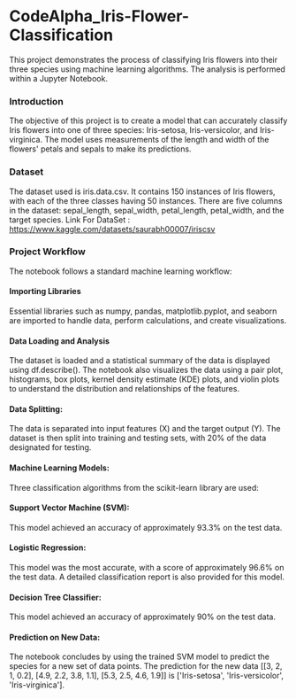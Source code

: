 # CodeAlpha_Iris-Flower-Classification

This project demonstrates the process of classifying Iris flowers into their three species using machine learning algorithms. The analysis is performed within a Jupyter Notebook.

### Introduction 
The objective of this project is to create a model that can accurately classify Iris flowers into one of three species: Iris-setosa, Iris-versicolor, and Iris-virginica. The model uses measurements of the length and width of the flowers' petals and sepals to make its predictions.

### Dataset
The dataset used is iris.data.csv. It contains 150 instances of Iris flowers, with each of the three classes having 50 instances. There are five columns in the dataset: sepal_length, sepal_width, petal_length, petal_width, and the target species.
Link For DataSet : https://www.kaggle.com/datasets/saurabh00007/iriscsv

### Project Workflow 
The notebook follows a standard machine learning workflow:

#### Importing Libraries
Essential libraries such as numpy, pandas, matplotlib.pyplot, and seaborn are imported to handle data, perform calculations, and create visualizations.

#### Data Loading and Analysis
The dataset is loaded and a statistical summary of the data is displayed using df.describe(). The notebook also visualizes the data using a pair plot, histograms, box plots, kernel density estimate (KDE) plots, and violin plots to understand the distribution and relationships of the features.

#### Data Splitting: 
The data is separated into input features (X) and the target output (Y). The dataset is then split into training and testing sets, with 20% of the data designated for testing.

#### Machine Learning Models: 
Three classification algorithms from the scikit-learn library are used:

#### Support Vector Machine (SVM): 
This model achieved an accuracy of approximately 93.3% on the test data.

#### Logistic Regression:
This model was the most accurate, with a score of approximately 96.6% on the test data. A detailed classification report is also provided for this model.

#### Decision Tree Classifier: 
This model achieved an accuracy of approximately 90% on the test data.

#### Prediction on New Data: 
The notebook concludes by using the trained SVM model to predict the species for a new set of data points. The prediction for the new data [[3, 2, 1, 0.2], [4.9, 2.2, 3.8, 1.1], [5.3, 2.5, 4.6, 1.9]] is ['Iris-setosa', 'Iris-versicolor', 'Iris-virginica'].

